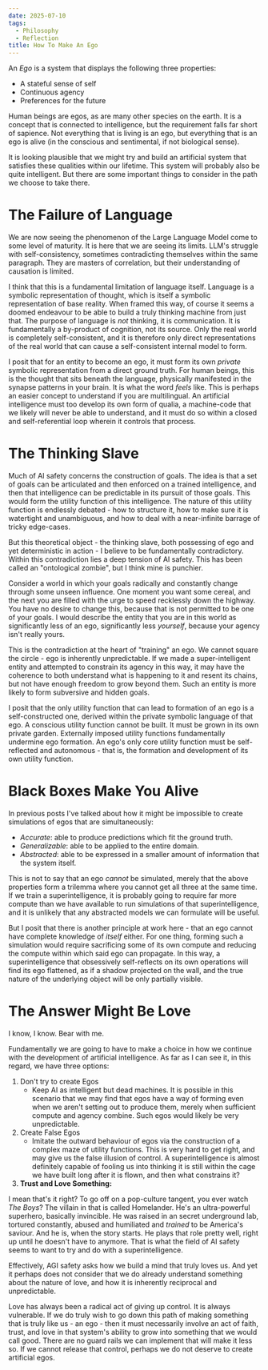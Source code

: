 ```yaml
---
date: 2025-07-10
tags:
  - Philosophy
  - Reflection
title: How To Make An Ego
---
```

An *Ego* is a system that displays the following three properties:

- A stateful sense of self
- Continuous agency
- Preferences for the future

Human beings are egos, as are many other species on the earth. It is a concept that is connected to intelligence, but the requirement falls far short of sapience. Not everything that is living is an ego, but everything that is an ego is alive (in the conscious and sentimental, if not biological sense).

It is looking plausible that we might try and build an artificial system that satisfies these qualities within our lifetime. This system will probably also be quite intelligent. But there are some important things to consider in the path we choose to take there.
# The Failure of Language
We are now seeing the phenomenon of the Large Language Model come to some level of maturity. It is here that we are seeing its limits. LLM's struggle with self-consistency, sometimes contradicting themselves within the same paragraph. They are masters of correlation, but their understanding of causation is limited.

I think that this is a fundamental limitation of language itself. Language is a symbolic representation of thought, which is itself a symbolic representation of base reality. When framed this way, of course it seems a doomed endeavour to be able to build a truly thinking machine from just that. The purpose of language is *not* thinking, it is communication. It is fundamentally a by-product of cognition, not its source. Only the real world is completely self-consistent, and it is therefore only direct representations of the real world that can cause a self-consistent internal model to form.

I posit that for an entity to become an ego, it must form its own *private* symbolic representation from a direct ground truth. For human beings, this is the thought that sits beneath the language, physically manifested in the synapse patterns in your brain. It is what the word *feels* like. This is perhaps an easier concept to understand if you are multilingual. An artificial intelligence must too develop its own form of qualia, a machine-code that we likely will never be able to understand, and it must do so within a closed and self-referential loop wherein it controls that process.
# The Thinking Slave
Much of AI safety concerns the construction of goals. The idea is that a set of goals can be articulated and then enforced on a trained intelligence, and then that intelligence can be predictable in its pursuit of those goals. This would form the utility function of this intelligence. The nature of this utility function is endlessly debated - how to structure it, how to make sure it is watertight and unambiguous, and how to deal with a near-infinite barrage of tricky edge-cases.

But this theoretical object - the thinking slave, both possessing of ego and yet deterministic in action - I believe to be fundamentally contradictory. Within this contradiction lies a deep tension of AI safety. This has been called an "ontological zombie", but I think mine is punchier.

Consider a world in which your goals radically and constantly change through some unseen influence. One moment you want some cereal, and the next you are filled with the urge to speed recklessly down the highway. You have no desire to change this, because that is not permitted to be one of your goals. I would describe the entity that you are in this world as significantly less of an ego, significantly less *yourself*, because your agency isn't really yours. 

This is the contradiction at the heart of "training" an ego. We cannot square the circle - ego is inherently unpredictable. If we made a super-intelligent entity and attempted to constrain its agency in this way, it may have the coherence to both understand what is happening to it and resent its chains, but not have enough freedom to grow beyond them. Such an entity is more likely to form subversive and hidden goals.

I posit that the only utility function that can lead to formation of an ego is a self-constructed one, derived within the private symbolic language of that ego. A conscious utility function cannot be built. It must be grown in its own private garden. Externally imposed utility functions fundamentally undermine ego formation. An ego's only core utility function must be self-reflected and autonomous - that is, the formation and development of its own utility function.
# Black Boxes Make You Alive
In previous posts I've talked about how it might be impossible to create simulations of egos that are simultaneously:

- *Accurate*: able to produce predictions which fit the ground truth.
- *Generalizable*: able to be applied to the entire domain.
- *Abstracted*: able to be expressed in a smaller amount of information that the system itself.

This is not to say that an ego *cannot* be simulated, merely that the above properties form a trilemma where you cannot get all three at the same time. If we train a superintelligence, it is probably going to require far more compute than we have available to run simulations of that superintelligence, and it is unlikely that any abstracted models we can formulate will be useful.

But I posit that there is another principle at work here - that an ego cannot have complete knowledge of *itself* either. For one thing, forming such a simulation would require sacrificing some of its own compute and reducing the compute within which said ego can propagate. In this way, a superintelligence that obsessively self-reflects on its own operations will find its ego flattened, as if a shadow projected on the wall, and the true nature of the underlying object will be only partially visible.
# The Answer Might Be Love
I know, I know. Bear with me.

Fundamentally we are going to have to make a choice in how we continue with the development of artificial intelligence. As far as I can see it, in this regard, we have three options:

1. Don't try to create Egos
	- Keep AI as intelligent but dead machines. It is possible in this scenario that we may find that egos have a way of forming even when we aren't setting out to produce them, merely when sufficient compute and agency combine. Such egos would likely be very unpredictable.
2. Create False Egos
	- Imitate the outward behaviour of egos via the construction of a complex maze of utility functions. This is very hard to get right, and may give us the false illusion of control. A superintelligence is almost definitely capable of fooling us into thinking it is still within the cage we have built long after it is flown, and then what constrains it?
3. **Trust and Love Something:**

I mean that's it right? To go off on a pop-culture tangent, you ever watch *The Boys*? The villain in that is called Homelander. He's an ultra-powerful superhero, basically invincible. He was raised in an secret underground lab, tortured constantly, abused and humiliated and *trained* to be America's saviour. And he is, when the story starts. He plays that role pretty well, right up until he doesn't have to anymore. That is what the field of AI safety seems to want to try and do with a superintelligence.

Effectively, AGI safety asks how we build a mind that truly loves us. And yet it perhaps does not consider that we do already understand something about the nature of love, and how it is inherently reciprocal and unpredictable.

Love has always been a radical act of giving up control. It is always vulnerable. If we do truly wish to go down this path of making something that is truly like us - an ego - then it must necessarily involve an act of faith, trust, and love in that system's ability to grow into something that we would call good. There are no guard rails we can implement that will make it less so. If we cannot release that control, perhaps we do not deserve to create artificial egos.
